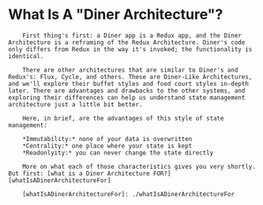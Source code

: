 # What Is A "Diner Architecture"?
        
        First thing's first: a Diner app is a Redux app, and the Diner Architecture is a reframing of the Redux Architecture. Diner's code only differs from Redux in the way it's invoked; the functionality is identical.
        
        There are other architectures that are similar to Diner's and Redux's: Flux, Cycle, and others. These are Diner-Like Architectures, and we'll explore their buffet styles and food court styles in-depth later. There are advantages and drawbacks to the other systems, and exploring their differences can help us understand state management architecture just a little bit better.
        
        Here, in brief, are the advantages of this style of state management:
        
        *Immutability:* none of your data is overwritten
        *Centrality:* one place where your state is kept
        *Readonlyity:* you can never change the state directly
        
        More on what each of those characteristics gives you very shortly. But first: [what is a Diner Architecture FOR?][whatIsADinerArchitectureFor]
        
        [whatIsADinerArchitectureFor]: ./whatIsADinerArchitectureFor
